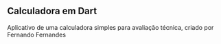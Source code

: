 ## Calculadora em Dart
Aplicativo de uma calculadora simples para avaliação técnica, criado por Fernando Fernandes
